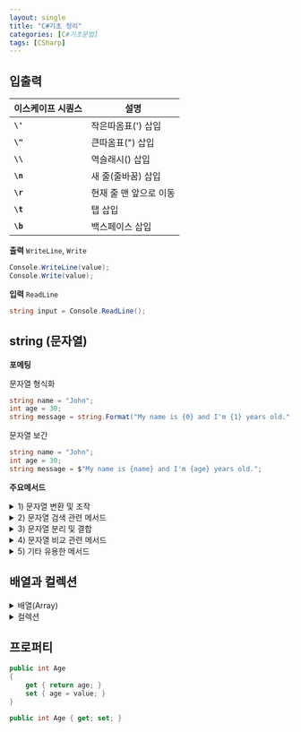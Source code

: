 ```yaml
---
layout: single
title: "C#기초 정리"
categories: [C#기초문법]
tags: [CSharp]
---
```


## 입출력

| **이스케이프 시퀀스** | **설명**               |
| --------------------- | ---------------------- |
| **`\'`**              | 작은따옴표(') 삽입     |
| **`\"`**              | 큰따옴표(") 삽입       |
| **`\\`**              | 역슬래시() 삽입        |
| **`\n`**              | 새 줄(줄바꿈) 삽입     |
| **`\r`**              | 현재 줄 맨 앞으로 이동 |
| **`\t`**              | 탭 삽입                |
| **`\b`**              | 백스페이스 삽입        |

**출력** `WriteLine`, `Write`

```csharp
Console.WriteLine(value);
Console.Write(value);
```

**입력** `ReadLine`

```csharp
string input = Console.ReadLine();
```

## string (문자열)

**포메팅**

문자열 형식화

```csharp
string name = "John";
int age = 30;
string message = string.Format("My name is {0} and I'm {1} years old.", name, age);
```

문자열 보간

```csharp
string name = "John";
int age = 30;
string message = $"My name is {name} and I'm {age} years old.";
```

**주요메서드**

<details>
<summary>1) 문자열 변환 및 조작</summary>
<div markdown = "1">

| 메서드                 | 설명                                  | 예제                                    |
| ---------------------- | ------------------------------------- | --------------------------------------- |
| `ToUpper()`            | 문자열을 모두 대문자로 변환           | `"hello".ToUpper()` → `"HELLO"`         |
| `ToLower()`            | 문자열을 모두 소문자로 변환           | `"HELLO".ToLower()` → `"hello"`         |
| `Trim()`               | 문자열 양 끝의 공백 제거              | `" hello ".Trim()` → `"hello"`          |
| `TrimStart()`          | 문자열 앞쪽 공백 제거                 | `" hello ".TrimStart()` → `"hello "`    |
| `TrimEnd()`            | 문자열 뒤쪽 공백 제거                 | `" hello ".TrimEnd()` → `" hello"`      |
| `Replace(old, new)`    | 특정 문자를 다른 문자로 치환          | `"apple".Replace("a", "A")` → `"Apple"` |
| `Insert(index, str)`   | 문자열의 지정 위치에 다른 문자열 삽입 | `"abc".Insert(1, "X")` → `"aXbc"`       |
| `Remove(index, len)`   | 지정한 인덱스부터 지정 길이만큼 삭제  | `"abcdef".Remove(2, 2)` → `"abef"`      |
| `PadLeft(totalWidth)`  | 왼쪽에 공백 추가 (전체 길이를 지정)   | `"123".PadLeft(5)` → `"  123"`          |
| `PadRight(totalWidth)` | 오른쪽에 공백 추가 (전체 길이를 지정) | `"123".PadRight(5)` → `"123  "`         |

</div>
</details>

<details>
<summary>2) 문자열 검색 관련 메서드</summary>
<div markdown = "1">

| 메서드                     | 설명                                             | 예제                                |
| -------------------------- | ------------------------------------------------ | ----------------------------------- |
| `Contains(value)`          | 특정 문자열이 포함되어 있는지 확인               | `"hello".Contains("ell")` → `true`  |
| `StartsWith(value)`        | 문자열이 특정 문자열로 시작하는지 확인           | `"hello".StartsWith("he")` → `true` |
| `EndsWith(value)`          | 문자열이 특정 문자열로 끝나는지 확인             | `"hello".EndsWith("lo")` → `true`   |
| `IndexOf(value)`           | 특정 문자의 첫 번째 인덱스 반환                  | `"hello".IndexOf('l')` → `2`        |
| `LastIndexOf(value)`       | 특정 문자의 마지막 인덱스 반환                   | `"hello".LastIndexOf('l')` → `3`    |
| `Substring(index, length)` | 지정한 인덱스와 길이에 해당하는 부분 문자열 반환 | `"hello".Substring(1, 3)` → `"ell"` |

</div>
</details>

<details>
<summary>3) 문자열 분리 및 결합</summary>
<div markdown = "1">

| 메서드                   | 설명                                          | 예제                                                  |
| ------------------------ | --------------------------------------------- | ----------------------------------------------------- |
| `Split(separator)`       | 문자열을 구분자를 기준으로 분리하여 배열 반환 | `"a,b,c".Split(',')` → `["a", "b", "c"]`              |
| `Join(separator, array)` | 배열의 요소를 특정 구분자로 연결              | `string.Join("-", new[] {"a", "b", "c"})` → `"a-b-c"` |

</div>
</details>

<details>
<summary>4) 문자열 비교 관련 메서드</summary>
<div markdown = "1">

| 메서드                     | 설명                                         | 예제                                          |
|----------------------------|----------------------------------------------|-----------------------------------------------|
| `Equals(str)`              | 문자열이 같은지 비교 (대소문자 구분)         | `"hello".Equals("Hello")` → `false`           |
| `Compare(str1, str2)`      | 두 문자열을 비교 (정렬 순서로 비교)          | `string.Compare("apple", "banana")` → `-1`   |

</div>
</details>

<details>
<summary>5) 기타 유용한 메서드</summary>
<div markdown = "1">

| 메서드                    | 설명                                               | 예제                                       |
| ------------------------- | -------------------------------------------------- | ------------------------------------------ |
| `IsNullOrEmpty(str)`      | 문자열이 `null`이거나 빈 문자열인지 확인           | `string.IsNullOrEmpty("")` → `true`        |
| `IsNullOrWhiteSpace(str)` | 문자열이 `null`이거나 공백으로만 이루어졌는지 확인 | `string.IsNullOrWhiteSpace("  ")` → `true` |
| `Length` (속성)           | 문자열의 길이를 반환                               | `"hello".Length` → `5`                     |

</div>
</details>

## 배열과 컬렉션

<details>
<summary>배열(Array)</summary>
<div markdown = "1">

```csharp
// 배열 선언
데이터_유형[] 배열_이름;

// 배열 초기화
배열*이름 = new 데이터*유형[크기];

// 배열을 한 줄로 선언 및 초기화
데이터*유형[] 배열*이름 = new 데이터\_유형[크기];

// 배열 요소에 접근
배열*이름[인덱스] = 값;
값 = 배열*이름[인덱스];

```

```csharp
// 2차원 배열의 선언과 초기화
// 2차원 배열의 선언과 초기화
int[,] array3 = new int[2, 3];  // 2행 3열의 int형 2차원 배열 선언

// 다차원 배열 초기화
array3[0, 0] = 1;
array3[0, 1] = 2;
array3[0, 2] = 3;
array3[1, 0] = 4;
array3[1, 1] = 5;
array3[1, 2] = 6;

// 선언과 함께 초기화
int[,] array2D = new int[3, 4] { { 1, 2, 3, 4 }, { 5, 6, 7, 8 }, { 9, 10, 11, 12 } };
```

</div>
</details>

<details>
<summary>컬렉션</summary>
<div markdown = "1">

1. list

> List는 가변적인 크기를 갖는 배열

```csharp
List<int> numbers = new List<int>(); // 빈 리스트 생성
numbers.Add(2); // 리스트에 데이터 추가
numbers.Remove(2); // 리스트에서 데이터 삭제
```

2. Dictionary

> 딕셔너리(Dictionary)는 키와 값으로 구성된 데이터를 저장(중복된 키값X)

```csharp
using System.Collections.Generic;

Dictionary<string, int> scores = new Dictionary<string, int>(); // 빈 딕셔너리 생성
scores.Add("Bob", 80);
scores.Remove("Bob"); // 딕셔너리에서 데이터 삭제
```

3. Stack

> Stack은 후입선출(LIFO) 구조를 가진 자료 구조

```csharp
Stack<int> stack1 = new Stack<int>();  // int형 Stack 선언
stack1.Push(1); // Stack에 요소 추가
int value = stack1.Pop(); // Stack에서 요소 가져오기, 가져온후 스택에서 삭제
```

3. Queue

> Queue는 선입선출(FIFO) 구조를 가진 자료 구조

```csharp
Queue<int> queue1 = new Queue<int>(); // int형 Queue 선언
queue1.Enqueue(1);// Queue에 요소 추가
int value = queue1.Dequeue(); // Queue에서 요소 가져오기
```

4. HashSet

> HashSet은 중복되지 않은 요소들로 이루어진 집합

```csharp
HashSet<int> set1 = new HashSet<int>();  // int형 HashSet 선언
set1.Add(1);// HashSet에 요소 추가
set1.Add(1);// 중복 무시
set1.Remove(1);// HashSet에 요소 삭제
```

</div>
</details>

## 프로퍼티

```csharp
public int Age
{
    get { return age; }
    set { age = value; }
}
```

```csharp
public int Age { get; set; }
```

